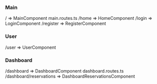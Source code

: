 ### Main
/ => MainComponent
main.routes.ts
/home => HomeComponent
/login => LoginComponent
/register => RegisterComponent

### User
/user => UserComponent

### Dashboard
/dashboard => DashboardComponent
dashboard.routes.ts
/dashboard/reservations => DashboardReservationsComponent
